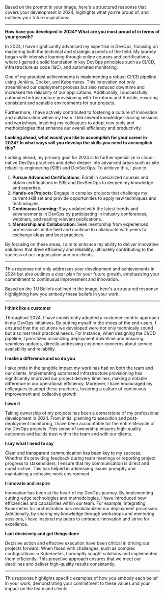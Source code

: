 Based on the prompt in your image, here's a structured response that covers your development in 2024, highlights what you're proud of, and outlines your future aspirations:

---

**How have you developed in 2024? What are you most proud of in terms of your growth?**

In 2024, I have significantly advanced my expertise in DevOps, focusing on mastering both the technical and strategic aspects of the field. My journey began with intensive learning through online courses and certifications, where I gained a solid foundation in key DevOps principles such as CI/CD, infrastructure as code (IaC), and automated monitoring.

One of my proudest achievements is implementing a robust CI/CD pipeline using Jenkins, Docker, and Kubernetes. This innovation not only streamlined our deployment process but also reduced downtime and increased the reliability of our applications. Additionally, I successfully automated infrastructure provisioning with Terraform and Ansible, ensuring consistent and scalable environments for our projects.

Furthermore, I have actively contributed to fostering a culture of innovation and collaboration within my team. I led several knowledge-sharing sessions and workshops, inspiring my colleagues to adopt new tools and methodologies that enhance our overall efficiency and productivity.

**Looking ahead, what would you like to accomplish for your career in 2024? In what ways will you develop the skills you need to accomplish this?**

Looking ahead, my primary goal for 2024 is to further specialize in cloud-native DevOps practices and delve deeper into advanced areas such as site reliability engineering (SRE) and DevSecOps. To achieve this, I plan to:

1. **Pursue Advanced Certifications**: Enroll in specialized courses and obtain certifications in SRE and DevSecOps to deepen my knowledge and expertise.
2. **Hands-on Projects**: Engage in complex projects that challenge my current skill set and provide opportunities to apply new techniques and technologies.
3. **Continuous Learning**: Stay updated with the latest trends and advancements in DevOps by participating in industry conferences, webinars, and reading relevant publications.
4. **Mentorship and Collaboration**: Seek mentorship from experienced professionals in the field and continue to collaborate with peers to exchange ideas and best practices.

By focusing on these areas, I aim to enhance my ability to deliver innovative solutions that drive efficiency and reliability, ultimately contributing to the success of our organization and our clients.

---

This response not only addresses your development and achievements in 2024 but also outlines a clear plan for your future growth, emphasizing your commitment to continuous improvement and innovation.



Based on the TU Beliefs outlined in the image, here's a structured response highlighting how you embody these beliefs in your work:

---

**I think like a customer**

Throughout 2024, I have consistently adopted a customer-centric approach in my DevOps initiatives. By putting myself in the shoes of the end-users, I ensured that the solutions we developed were not only technically sound but also met their practical needs. For instance, when designing the CI/CD pipeline, I prioritized minimizing deployment downtime and ensuring seamless updates, directly addressing customer concerns about service availability and reliability.

**I make a difference and so do you**

I take pride in the tangible impact my work has had on both the team and our clients. Implementing automated infrastructure provisioning has significantly improved our project delivery timelines, making a notable difference in our operational efficiency. Moreover, I have encouraged my colleagues to adopt these practices, fostering a culture of continuous improvement and collective growth.

**I own it**

Taking ownership of my projects has been a cornerstone of my professional development in 2024. From initial planning to execution and post-deployment monitoring, I have been accountable for the entire lifecycle of my DevOps projects. This sense of ownership ensures high-quality outcomes and builds trust within the team and with our clients.

**I say what I need to say**

Clear and transparent communication has been key to my success. Whether it’s providing feedback during team meetings or reporting project progress to stakeholders, I ensure that my communication is direct and constructive. This has helped in addressing issues promptly and maintaining a cohesive work environment.

**I innovate and inspire**

Innovation has been at the heart of my DevOps journey. By implementing cutting-edge technologies and methodologies, I have introduced new efficiencies and capabilities within our team. For example, integrating Kubernetes for orchestration has revolutionized our deployment processes. Additionally, by sharing my knowledge through workshops and mentoring sessions, I have inspired my peers to embrace innovation and strive for excellence.

**I act decisively and get things done**

Decisive action and effective execution have been critical in driving our projects forward. When faced with challenges, such as complex configurations in Kubernetes, I promptly sought solutions and implemented them efficiently. This proactive approach ensures that we meet our deadlines and deliver high-quality results consistently.

---

This response highlights specific examples of how you embody each belief in your work, demonstrating your commitment to these values and your impact on the team and clients.


